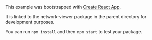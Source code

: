 This example was bootstrapped with [Create React App](https://github.com/facebook/create-react-app).

It is linked to the network-viewer package in the parent directory for development purposes.

You can run `npm install` and then `npm start` to test your package.
